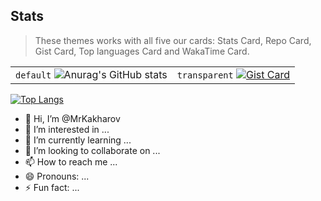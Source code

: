 ## Stats

> These themes works with all five our cards: Stats Card, Repo Card, Gist Card, Top languages Card and WakaTime Card.

| | |
| :--: | :--: |
| `default` ![Anurag's GitHub stats](https://github-readme-stats.vercel.app/api?username=MrKakharov&theme=transparent) | `transparent` [![Gist Card](https://github-readme-stats.vercel.app/api/gist?id=5ab8e848a567c52776b9e5130d8cdb4d&theme=transparent)](https://gist.github.com/MrKakharov/5ab8e848a567c52776b9e5130d8cdb4d) |



[![Top Langs](https://github-readme-stats.vercel.app/api/top-langs/?username=MrKakharov)](https://github.com/anuraghazra/github-readme-stats)

- 👋 Hi, I’m @MrKakharov
- 👀 I’m interested in ...
- 🌱 I’m currently learning ...
- 💞️ I’m looking to collaborate on ...
- 📫 How to reach me ...
- 😄 Pronouns: ...
- ⚡ Fun fact: ...

<!---
MrKakharov/MrKakharov is a ✨ special ✨ repository because its `README.md` (this file) appears on your GitHub profile.
You can click the Preview link to take a look at your changes.
--->
